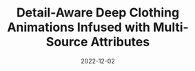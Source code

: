 ---
title: "Detail-Aware Deep Clothing Animations Infused with Multi-Source Attributes"
collection: publications
permalink: /publication/2022-detail-aware
date: 2022-12-02
venue: 'Computer Graphics Forum'
# paperurl: '/files/pdf/research/Turning the Lights on.pdf'
# link: 'https://visualcomputing.jp/program/oral/#paper_06'
citation: '<a href="https://li-tianxing.github.io/">Tianxing Li</a>, Rui Shi, <a href="https://graphics.c.u-tokyo.ac.jp/hp/kanai/">Takashi Kanai</a>. <i>Computer Graphics Forum (Forwarded by Eurographics 2022)</i>, 2022, Accepted.'
---
